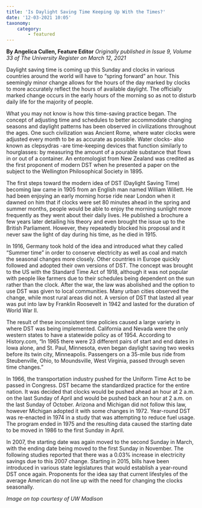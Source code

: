 ```yaml
---
title: 'Is Daylight Saving Time Keeping Up With the Times?'
date: '12-03-2021 10:05'
taxonomy:
    category:
        - featured
---
```


**By Angelica Cullen, Feature Editor** _Originally published in Issue 9, Volume 33 of The University Register on March 12, 2021_

Daylight saving time is coming up this Sunday and clocks in various countries around the world will have to “spring forward” an hour. This seemingly minor change allows for the hours of the day marked by clocks to more accurately reflect the hours of available daylight. The officially marked change occurs in the early hours of the morning so as not to disturb daily life for the majority of people.

What you may not know is how this time-saving practice began. The concept of adjusting time and schedules to better accommodate changing seasons and daylight patterns has been observed in civilizations throughout the ages. One such civilization was Ancient Rome, where water clocks were adjusted every month to be as accurate as possible. Water clocks- also known as clepsydras -are time-keeping devices that function similarly to hourglasses: by measuring the amount of a pourable substance that flows in or out of a container. An entomologist from New Zealand was credited as the first proponent of modern DST when he presented a paper on the subject to the Wellington Philosophical Society in 1895.

The first steps toward the modern idea of DST (Daylight Saving Time) becoming law came in 1905 from an English man named William Willett. He had been enjoying an early morning horse ride near London when it dawned on him that if clocks were set 80 minutes ahead in the spring and summer months, people would be able to enjoy the morning sunlight more frequently as they went about their daily lives. He published a brochure a few years later detailing his theory and even brought the issue up to the British Parliament. However, they repeatedly blocked his proposal and it never saw the light of day during his time, as he died in 1915.

In 1916, Germany took hold of the idea and introduced what they called “Summer time” in order to conserve electricity as well as coal and match the seasonal changes more closely. Other countries in Europe quickly followed and adopted their own versions of DST. The concept was brought to the US with the Standard Time Act of 1918, although it was not popular with people like farmers due to their schedules being dependent on the sun rather than the clock. After the war, the law was abolished and the option to use DST was given to local communities. Many urban cities observed the change, while most rural areas did not. A version of DST that lasted all year was put into law by Franklin Roosevelt in 1942 and lasted for the duration of World War II.

The result of these inconsistent time policies caused a large variety in where DST was being implemented. California and Nevada were the only western states to have a statewide policy as of 1954. According to History.com, “In 1965 there were 23 different pairs of start and end dates in Iowa alone, and St. Paul, Minnesota, even began daylight saving two weeks before its twin city, Minneapolis. Passengers on a 35-mile bus ride from Steubenville, Ohio, to Moundsville, West Virginia, passed through seven time changes.”

In 1966, the transportation industry pushed for the Uniform Time Act to be passed in Congress. DST became the standardized practice for the entire nation. It was decided that clocks would be pushed ahead an hour at 2 a.m. on the last Sunday of April and would be pushed back an hour at 2 a.m. on the last Sunday of October. Arizona and Michigan did not follow this law, however Michigan adopted it with some changes in 1972. Year-round DST was re-enacted in 1974 in a study that was attempting to reduce fuel usage. The program ended in 1975 and the resulting data caused the starting date to be moved in 1986 to the first Sunday in April.

In 2007, the starting date was again moved to the second Sunday in March, with the ending date being moved to the first Sunday in November. The following studies reported that there was a 0.03% increase in electricity savings due to this 2007 change. Starting in 2015, bills have been introduced in various state legislatures that would establish a year-round DST once again. Proponents for the idea say that current lifestyles of the average American do not line up with the need for changing the clocks seasonally.

_Image on top courtesy of UW Madison_